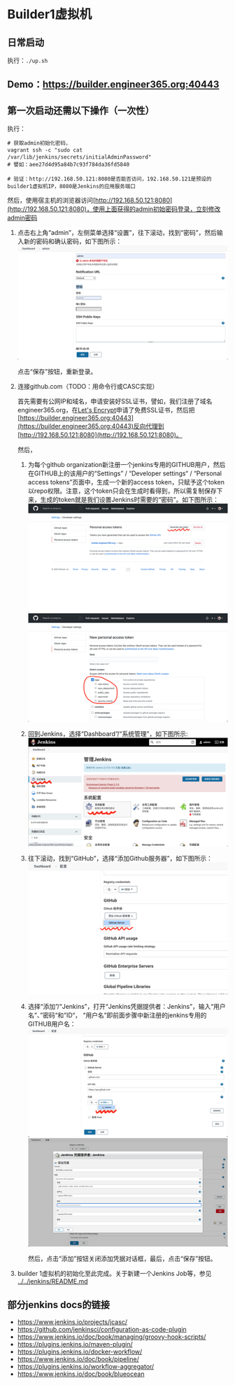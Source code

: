 # Builder1虚拟机

## 日常启动

  执行：`./up.sh`

## Demo：https://builder.engineer365.org:40443

## 第一次启动还需以下操作（一次性）

  执行：
  ```shell
  # 获取admin初始化密码，
  vagrant ssh -c "sudo cat /var/lib/jenkins/secrets/initialAdminPassword"
  # 譬如：aee27d4d95a84b7c93f784da36fd5840

  # 验证：http://192.168.50.121:8080是否能否访问，192.168.50.121是预设的builder1虚拟机IP，8080是Jenkins的应用服务端口
  ```

  然后，使用宿主机的浏览器访问[http://192.168.50.121:8080](http://192.168.50.121:8080)，使用上面获得的admin初始密码登录，立刻修改admin密码
  
  1. 点击右上角“admin”，左侧菜单选择“设置”，往下滚动，找到“密码”，然后输入新的密码和确认密码，如下图所示：
     <img src="./image/init_admin_password.png" alt="image"/>
   
     点击“保存”按钮，重新登录。

  2. 连接github.com（TODO：用命令行或CASC实现）
   
     首先需要有公网IP和域名，申请安装好SSL证书，譬如，我们注册了域名 engineer365.org，在[Let's Encrypt](https://letsencrypt.org/)申请了免费SSL证书，然后把[https://builder.engineer365.org:40443](https://builder.engineer365.org:40443)反向代理到[http://192.168.50.121:8080](http://192.168.50.121:8080)。

     然后，

     1. 为每个github organization新注册一个jenkins专用的GITHUB用户，然后在GITHUB上的该用户的“Settings” / “Developer settings“ / “Personal access tokens”页面中，生成一个新的access token，只赋予这个token以repo权限。注意，这个token只会在生成时看得到，所以需复制保存下来，生成的token就是我们设置Jenkins时需要的“密码”。如下图所示：
        <img src="./image/generate_github_token_1.png" alt="image"/>
        <img src="./image/generate_github_token_2.png" alt="image"/>

     2. 回到Jenkins，选择“Dashboard”/“系统管理”，如下图所示:
        <img src="./image/sys_management_menu.png" alt="image"/>
     
     3. 往下滚动，找到“GitHub”，选择“添加Github服务器”，如下图所示：
        <img src="./image/sys_add_github_server_1.png" alt="image"/>
     
     4. 选择“添加”/“Jenkins”，打开“Jenkins凭据提供者：Jenkins”，输入“用户名”、”密码“和”ID“，
        “用户名”即前面步骤中新注册的jenkins专用的GITHUB用户名：
        <img src="./image/sys_add_github_server_2.png" alt="image"/>
        <img src="./image/sys_add_github_server_3.png" alt="image"/>

        然后，点击“添加”按钮关闭添加凭据对话框，最后，点击“保存”按钮。

  3. builder 1虚拟机的初始化至此完成。关于新建一个Jenkins Job等，参见 [../../jenkins/README.md](../../jenkins/README.md)

## 部分jenkins docs的链接
  - https://www.jenkins.io/projects/jcasc/
  - https://github.com/jenkinsci/configuration-as-code-plugin
  - https://www.jenkins.io/doc/book/managing/groovy-hook-scripts/
  - https://plugins.jenkins.io/maven-plugin/
  - https://plugins.jenkins.io/docker-workflow/
  - https://www.jenkins.io/doc/book/pipeline/
  - https://plugins.jenkins.io/workflow-aggregator/
  - https://www.jenkins.io/doc/book/blueocean

